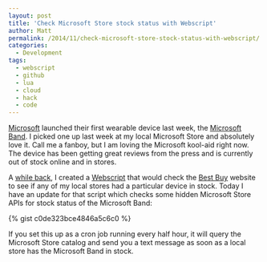 ```yaml
---
layout: post
title: 'Check Microsoft Store stock status with Webscript'
author: Matt
permalink: /2014/11/check-microsoft-store-stock-status-with-webscript/
categories:
  - Development
tags:
  - webscript
  - github
  - lua
  - cloud
  - hack
  - code
---
```


[Microsoft][1] launched their first wearable device last week, the [Microsoft Band][2]. I picked one up last week at my local Microsoft Store and absolutely love it. Call me a fanboy, but I am loving the Microsoft kool-aid right now. The device has been getting great reviews from the press and is currently out of stock online and in stores. 

 [1]: http://www.microsoft.com
 [2]: http://www.microsoft.com/microsoft-band/en-us

A [while back][3], I created a [Webscript][4] that would check the [Best Buy][5] website to see if any of my local stores had a particular device in stock. Today I have an update for that script which checks some hidden Microsoft Store APIs for stock status of the Microsoft Band:

 [3]: http://mbmccormick.com/2013/05/check-best-buy-stock-status-with-webscript/
 [4]: http://www.webscript.io
 [5]: http://www.bestbuy.com

{% gist c0de323bce4846a5c6c0 %} 

If you set this up as a cron job running every half hour, it will query the Microsoft Store catalog and send you a text message as soon as a local store has the Microsoft Band in stock.
